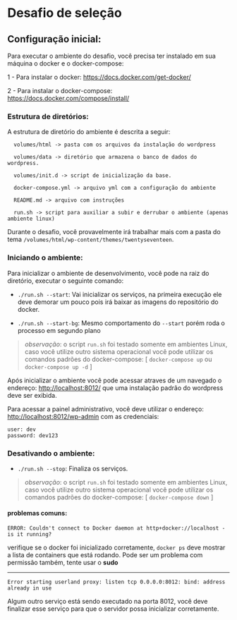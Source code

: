 # Desafio de seleção

## Configuração inicial:

Para executar o ambiente do desafio, você precisa ter instalado em sua máquina o docker e o docker-compose:

1 - Para instalar o docker: https://docs.docker.com/get-docker/

2 - Para instalar o docker-compose: https://docs.docker.com/compose/install/

### Estrutura de diretórios:

A estrutura de diretório do ambiente é descrita a seguir:

```
  volumes/html -> pasta com os arquivos da instalação do wordpress

  volumes/data -> diretório que armazena o banco de dados do wordpress.

  volumes/init.d -> script de inicialização da base.

  docker-compose.yml -> arquivo yml com a configuração do ambiente

  README.md -> arquivo com instruções

  run.sh -> script para auxiliar a subir e derrubar o ambiente (apenas ambiente linux)
```

Durante o desafio, você provavelmente irá trabalhar mais com a pasta do tema `/volumes/html/wp-content/themes/twentyseventeen`.

### Iniciando o ambiente:

Para inicializar o ambiente de desenvolvimento, você pode na raiz do diretório, executar o seguinte comando:

- `./run.sh --start`: Vai inicializar os serviços, na primeira execução ele deve demorar um pouco pois irá baixar as imagens do repositório do docker.

- `./run.sh --start-bg`: Mesmo comportamento do `--start` porém roda o processo em segundo plano

> _observação_: o script `run.sh` foi testado somente em ambientes Linux, caso você utilize outro sistema operacional você pode utilizar os comandos padrões do docker-compose: [ `docker-compose up` ou `docker-compose up -d` ]

Após inicializar o ambiente você pode acessar atraves de um navegado o endereço: [http://localhost:8012/](http://localhost:8012/) que uma instalação padrão do wordpress deve ser exibida.

Para acessar a painel administrativo, você deve utilizar o endereço:
[http://localhost:8012/wp-admin](http://localhost:8012/wp-admin) com as credenciais:

```
user: dev
password: dev123
```

### Desativando o ambiente:

- `./run.sh --stop`: Finaliza os serviços.

> _observação_: o script `run.sh` foi testado somente em ambientes Linux, caso você utilize outro sistema operacional você pode utilizar os comandos padrões do docker-compose: [ `docker-compose down` ]

#### problemas comuns:

```
ERROR: Couldn't connect to Docker daemon at http+docker://localhost - is it running?
```

verifique se o docker foi inicializado corretamente, `docker ps` deve mostrar a lista de containers que está rodando. Pode ser um problema com permissão também, tente usar o **sudo**

---

```
Error starting userland proxy: listen tcp 0.0.0.0:8012: bind: address already in use
```

Algum outro serviço está sendo executado na porta 8012, você deve finalizar esse serviço para que o servidor possa inicializar corretamente.
